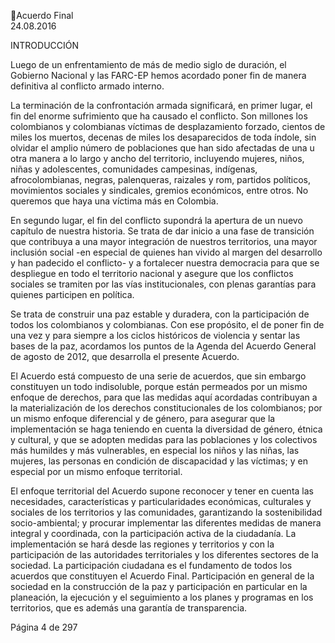 Acuerdo Final  
24.08.2016 
 
 
 
INTRODUCCIÓN 
 
Luego  de  un  enfrentamiento  de  más  de  medio  siglo  de  duración,  el  Gobierno  Nacional  y  las  FARC-EP 
hemos acordado poner fin de manera definitiva al conflicto armado interno.  
 
La terminación de la confrontación armada significará, en primer lugar, el fin del enorme sufrimiento que 
ha causado el conflicto. Son millones los colombianos y colombianas víctimas de desplazamiento forzado, 
cientos de miles los muertos, decenas de miles los desaparecidos de toda índole, sin olvidar el amplio 
número de poblaciones que han sido afectadas de una u otra manera a lo largo y ancho del territorio, 
incluyendo mujeres, niños, niñas y adolescentes, comunidades campesinas, indígenas, afrocolombianas, 
negras,  palenqueras,  raizales  y  rom,  partidos  políticos,  movimientos  sociales  y  sindicales,  gremios 
económicos, entre otros. No queremos que haya una víctima más en Colombia. 
 
En segundo lugar, el fin del conflicto supondrá la apertura de un nuevo capítulo de nuestra historia. Se 
trata de dar inicio a una fase de transición que contribuya a una mayor integración de nuestros territorios, 
una mayor inclusión social -en especial de quienes han vivido al margen del desarrollo y han padecido el 
conflicto- y a fortalecer nuestra democracia para que se despliegue en todo el territorio nacional y asegure 
que  los  conflictos  sociales  se  tramiten  por  las  vías  institucionales,  con  plenas  garantías  para  quienes 
participen en política. 
  
Se  trata  de  construir  una  paz  estable  y  duradera,  con  la  participación  de  todos  los  colombianos  y 
colombianas.  Con  ese  propósito,  el  de  poner  fin  de  una  vez  y  para  siempre  a  los  ciclos  históricos  de 
violencia y sentar las bases de la paz, acordamos los puntos de la Agenda del Acuerdo General de agosto 
de 2012, que desarrolla el presente Acuerdo. 
 
El Acuerdo está compuesto de una serie de acuerdos, que sin embargo constituyen un todo indisoluble, 
porque  están  permeados  por  un  mismo  enfoque  de  derechos,  para  que  las  medidas  aquí  acordadas 
contribuyan  a  la  materialización  de  los  derechos  constitucionales  de  los  colombianos;  por  un  mismo 
enfoque diferencial y de género, para asegurar que la implementación  se haga teniendo en cuenta la 
diversidad de género, étnica y cultural, y que se adopten medidas para las poblaciones y los colectivos 
más humildes y más vulnerables,  en especial los niños y las niñas, las mujeres, las personas en condición 
de discapacidad y las víctimas; y en especial por un mismo enfoque territorial.  
 
El enfoque territorial del Acuerdo supone reconocer y tener en cuenta las necesidades, características y 
particularidades económicas, culturales y sociales de los territorios y las comunidades, garantizando la 
sostenibilidad  socio-ambiental;  y  procurar  implementar  las  diferentes  medidas  de  manera  integral  y 
coordinada, con la participación activa de la ciudadanía. La implementación se hará desde las regiones y 
territorios y con la participación de las autoridades territoriales y los diferentes sectores de la sociedad. 
La  participación  ciudadana  es  el  fundamento  de  todos  los  acuerdos  que  constituyen  el  Acuerdo  Final. 
Participación en general de la sociedad en la construcción de la paz y participación en particular en la 
planeación, la ejecución y el seguimiento a los planes y programas en los territorios, que es además una 
garantía de transparencia.  
 
Página 4 de 297 
 

